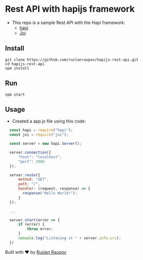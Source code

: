 # Rest API with hapijs framework
- This repo is a sample Rest API with the Hapi framework:
  - [hapi](https://github.com/hapijs/hapi)
  - [Joi](https://github.com/hapijs/joi)

## Install
```shell
git clone https://github.com/ruslanraupov/hapijs-rest-api.git
cd hapijs-rest-api
npm install
```
## Run
```shell
npm start
```
## Usage
* Created a app.js file using this code:
```javascript
  const hapi = require("hapi");
  const joi = require("joi");

  const server = new hapi.Server();

  server.connection({
      "host": "localhost",
      "port": 3000
  });

  server.route({
      method: "GET",
      path: "/",
      handler: (request, response) => {
        response("Hello World!");
      }
  });

  ...

  server.start(error => {
      if (error) {
          throw error;
      }
      console.log("Listening st " + server.info.uri);
  })
```


Built with  :heart:  by [Ruslan Raupov](https://github.com/ruslanraupov)
